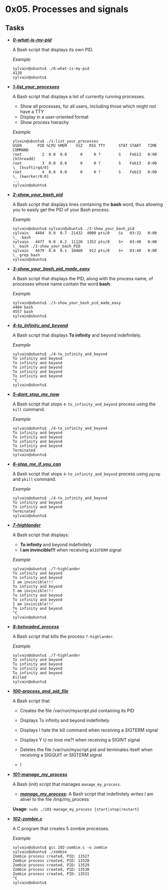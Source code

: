 
# 0x05. Processes and signals

## Tasks

- ***[0-what-is-my-pid](https://github.com/10thcode/alx-system_engineering-devops/blob/master/0x05-processes_and_signals/0-what-is-my-pid)***

    A Bash script that displays its own PID.

    *Example*
    ```
    sylvain@ubuntu$ ./0-what-is-my-pid
    4120
    sylvain@ubuntu$
    ```

- ***[1-list_your_processes](https://github.com/10thcode/alx-system_engineering-devops/blob/master/0x05-processes_and_signals/1-list_your_processes)***

    A Bash script that displays a list of currently running processes.
    - Show all processes, for all users, including those which might not have a TTY
    - Display in a user-oriented format
    - Show process hierachy

    *Example*
    ```
    ylvain@ubuntu$ ./1-list_your_processes
    USER       PID %CPU %MEM    VSZ   RSS TTY      STAT START   TIME COMMAND
    root         2  0.0  0.0      0     0 ?        S    Feb13   0:00 [kthreadd]
    root         3  0.0  0.0      0     0 ?        S    Feb13   0:00  \_ [ksoftirqd/0]
    root         4  0.0  0.0      0     0 ?        S    Feb13   0:00  \_ [kworker/0:0]
    ...
    sylvain@ubuntu$
    ```

- ***[2-show_your_bash_pid](https://github.com/10thcode/alx-system_engineering-devops/blob/master/0x05-processes_and_signals/2-show_your_bash_pid)***

    A Bash script that displays lines containing the **bash** word,
    thus allowing you to easily get the PID of your Bash process.

    *Example*
    ```
    sylvain@ubuntu$ sylvain@ubuntu$ ./2-show_your_bash_pid
    sylvain   4404  0.0  0.7  21432  4000 pts/0    Ss   03:32   0:00          \_ -bash
    sylvain   4477  0.0  0.2  11120  1352 pts/0    S+   03:40   0:00              \_ bash ./2-show_your_bash_PID
    sylvain   4479  0.0  0.1  10460   912 pts/0    S+   03:40   0:00                  \_ grep bash
    sylvain@ubuntu$ 
    ```

- ***[3-show_your_bash_pid_made_easy](https://github.com/10thcode/alx-system_engineering-devops/blob/master/0x05-processes_and_signals/3-show_your_bash_pid_made_easy)***

    A Bash script that displays the PID, along with the process name,
    of processes whose name contain the word **bash**.

    *Example*
    ```
    sylvain@ubuntu$ ./3-show_your_bash_pid_made_easy
    4404 bash
    4557 bash
    sylvain@ubuntu$ 
    ```

- ***[4-to_infinity_and_beyond](https://github.com/10thcode/alx-system_engineering-devops/blob/master/0x05-processes_and_signals/4-to_infinity_and_beyond)***

    A Bash script that displays **To infinity** and beyond indefinitely. 

    *Example*
    ```
    sylvain@ubuntu$ ./4-to_infinity_and_beyond
    To infinity and beyond
    To infinity and beyond
    To infinity and beyond
    To infinity and beyond
    To infinity and beyond
    ^C
    sylvain@ubuntu$ 
    ```

- ***[5-dont_stop_me_now](https://github.com/10thcode/alx-system_engineering-devops/blob/master/0x05-processes_and_signals/5-dont_stop_me_now)***

    A Bash script that stops `4-to_infinity_and_beyond` process using the `kill` command.

    *Example*
    ```
    sylvain@ubuntu$ ./4-to_infinity_and_beyond
    To infinity and beyond
    To infinity and beyond
    To infinity and beyond
    To infinity and beyond
    Terminated
    sylvain@ubuntu$ 
    ```

- ***[6-stop_me_if_you_can](https://github.com/10thcode/alx-system_engineering-devops/blob/master/0x05-processes_and_signals/6-stop_me_if_you_can)***

    A Bash script that stops `4-to_infinity_and_beyond` process using `pgrep` and `pkill`
    command.

    *Example*
    ```
    sylvain@ubuntu$ ./4-to_infinity_and_beyond
    To infinity and beyond
    To infinity and beyond
    Terminated
    sylvain@ubuntu$ 
    ```

- ***[7-highlander](https://github.com/10thcode/alx-system_engineering-devops/blob/master/0x05-processes_and_signals/7-highlander)***

    A Bash script that displays:
    - **To infinity** and beyond indefinitely
    - **I am invincible!!!** when receiving a`SIGTERM` signal

    *Example*
    ```
    sylvain@ubuntu$ ./7-highlander
    To infinity and beyond
    To infinity and beyond
    I am invincible!!!
    To infinity and beyond
    I am invincible!!!
    To infinity and beyond
    To infinity and beyond
    I am invincible!!!
    To infinity and beyond
    ^C
    sylvain@ubuntu$ 
    ```

- ***[8-beheaded_process](https://github.com/10thcode/alx-system_engineering-devops/blob/master/0x05-processes_and_signals/8-beheaded_process)***

    A Bash script that kills the process `7-highlander`.

    *Example*
    ```
    sylvain@ubuntu$ ./7-highlander 
    To infinity and beyond
    To infinity and beyond
    To infinity and beyond
    To infinity and beyond
    Killed
    sylvain@ubuntu$ 
    ```

- ***[100-process_and_pid_file](https://github.com/10thcode/alx-system_engineering-devops/blob/master/0x05-processes_and_signals/100-process_and_pid_file)***

    A Bash script that:
    - Creates the file /var/run/myscript.pid containing its PID
    - Displays To infinity and beyond indefinitely
    - Displays I hate the kill command when receiving a SIGTERM signal
    - Displays Y U no love me?! when receiving a SIGINT signal
    - Deletes the file /var/run/myscript.pid and terminates
    itself when receiving a SIGQUIT or SIGTERM signal

    - I

- ***[101-manage_my_process](https://github.com/10thcode/alx-system_engineering-devops/blob/master/0x05-processes_and_signals/101-manage_my_process)***

    A Bash (init) script that manages `manage_my_process`.

    - ***[manage_my_process](https://github.com/10thcode/alx-system_engineering-devops/blob/master/0x05-processes_and_signals/manage_my_process):*** A Bash script that
    indefinitely writes I am alive! to the file /tmp/my_process

    **Usage**: `sudo ./101-manage_my_process {start|stop|restart}`

- ***[102-zombie.c](https://github.com/10thcode/alx-system_engineering-devops/blob/master/0x05-processes_and_signals/102-zombie.c)***

    A C program that creates 5 zombie processes.

    *Example*
    ```
    sylvain@ubuntu$ gcc 102-zombie.c -o zombie
    sylvain@ubuntu$ ./zombie 
    Zombie process created, PID: 13527
    Zombie process created, PID: 13528
    Zombie process created, PID: 13529
    Zombie process created, PID: 13530
    Zombie process created, PID: 13531
    ^C
    sylvain@ubuntu$
    ```
